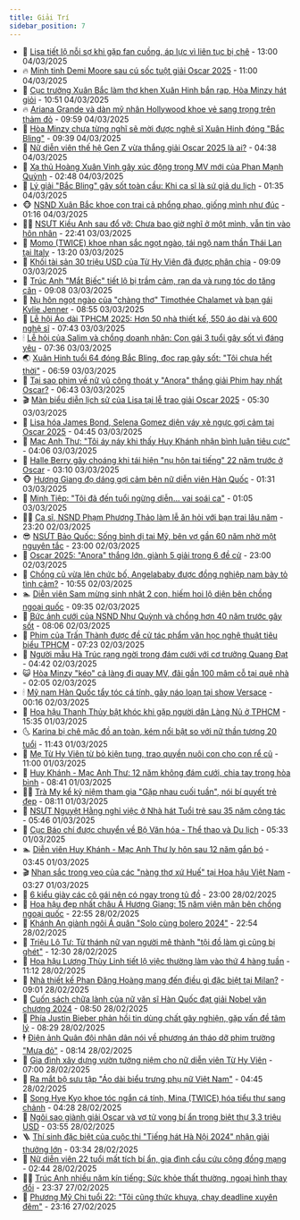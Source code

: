 ```yaml
---
title: Giải Trí
sidebar_position: 7
---
```


<!-- dantri-giai-tri:START -->
- 🤩 [Lisa tiết lộ nỗi sợ khi gặp fan cuồng, áp lực vì liên tục bị chê](https://dantri.com.vn/giai-tri/lisa-tiet-lo-noi-so-khi-gap-fan-cuong-ap-luc-vi-lien-tuc-bi-che-20250304120628493.htm) - 13:00 04/03/2025
- 🔥 [Minh tinh Demi Moore sau cú sốc tuột giải Oscar 2025](https://dantri.com.vn/giai-tri/minh-tinh-demi-moore-sau-cu-soc-tuot-giai-oscar-2025-20250304170728680.htm) - 11:00 04/03/2025
- 🚀 [Cục trưởng Xuân Bắc làm thơ khen Xuân Hinh bắn rap, Hòa Minzy hát giỏi](https://dantri.com.vn/giai-tri/cuc-truong-xuan-bac-lam-tho-khen-xuan-hinh-ban-rap-hoa-minzy-hat-gioi-20250304170433925.htm) - 10:51 04/03/2025
- 🔥 [Ariana Grande và dàn mỹ nhân Hollywood khoe vẻ sang trọng trên thảm đỏ](https://dantri.com.vn/giai-tri/ariana-grande-va-dan-my-nhan-hollywood-khoe-ve-sang-trong-tren-tham-do-20250304091324079.htm) - 09:59 04/03/2025
- 🌈 [Hòa Minzy chưa từng nghĩ sẽ mời được nghệ sĩ Xuân Hinh đóng &quot;Bắc Bling&quot;](https://dantri.com.vn/giai-tri/hoa-minzy-chua-tung-nghi-se-moi-duoc-nghe-si-xuan-hinh-dong-bac-bling-20250304142701574.htm) - 09:39 04/03/2025
- 📝 [Nữ diễn viên thế hệ Gen Z vừa thắng giải Oscar 2025 là ai?](https://dantri.com.vn/giai-tri/nu-dien-vien-the-he-gen-z-vua-thang-giai-oscar-2025-la-ai-20250304095920797.htm) - 04:38 04/03/2025
- 💪 [Xạ thủ Hoàng Xuân Vinh gây xúc động trong MV mới của Phan Mạnh Quỳnh](https://dantri.com.vn/giai-tri/xa-thu-hoang-xuan-vinh-gay-xuc-dong-trong-mv-moi-cua-phan-manh-quynh-20250304093905096.htm) - 02:48 04/03/2025
- 🤡 [Lý giải &quot;Bắc Bling&quot; gây sốt toàn cầu: Khi ca sĩ là sứ giả du lịch](https://dantri.com.vn/giai-tri/ly-giai-bac-bling-gay-sot-toan-cau-khi-ca-si-la-su-gia-du-lich-20250304081038354.htm) - 01:35 04/03/2025
- 🐵 [NSND Xuân Bắc khoe con trai cả phổng phao, giống mình như đúc](https://dantri.com.vn/giai-tri/nsnd-xuan-bac-khoe-con-trai-ca-phong-phao-giong-minh-nhu-duc-20250304023039331.htm) - 01:16 04/03/2025
- 🧑‍🏫 [NSƯT Kiều Anh sau đổ vỡ: Chưa bao giờ nghĩ ở một mình, vẫn tin vào hôn nhân](https://dantri.com.vn/giai-tri/nsut-kieu-anh-sau-do-vo-chua-bao-gio-nghi-o-mot-minh-van-tin-vao-hon-nhan-20250302135510323.htm) - 22:41 03/03/2025
- 💂 [Momo &lpar;TWICE&rpar; khoe nhan sắc ngọt ngào, tái ngộ nam thần Thái Lan tại Italy](https://dantri.com.vn/giai-tri/momo-twice-khoe-nhan-sac-ngot-ngao-tai-ngo-nam-than-thai-lan-tai-italy-20250303182257166.htm) - 13:20 03/03/2025
- 🤠 [Khối tài sản 30 triệu USD của Từ Hy Viên đã được phân chia](https://dantri.com.vn/giai-tri/khoi-tai-san-30-trieu-usd-cua-tu-hy-vien-da-duoc-phan-chia-20250303155547016.htm) - 09:09 03/03/2025
- 🫶 [Trúc Anh &quot;Mắt Biếc&quot; tiết lộ bị trầm cảm, rạn da và rụng tóc do tăng cân](https://dantri.com.vn/giai-tri/truc-anh-mat-biec-tiet-lo-bi-tram-cam-ran-da-va-rung-toc-do-tang-can-20250303155013122.htm) - 09:08 03/03/2025
- 🦏 [Nụ hôn ngọt ngào của &quot;chàng thơ&quot; Timothée Chalamet và bạn gái Kylie Jenner](https://dantri.com.vn/giai-tri/nu-hon-ngot-ngao-cua-chang-tho-timothee-chalamet-va-ban-gai-kylie-jenner-20250303151601020.htm) - 08:55 03/03/2025
- 🧰 [Lễ hội Áo dài TPHCM 2025: Hơn 50 nhà thiết kế, 550 áo dài và 600 nghệ sĩ](https://dantri.com.vn/giai-tri/le-hoi-ao-dai-tphcm-2025-hon-50-nha-thiet-ke-550-ao-dai-va-600-nghe-si-20250303113302509.htm) - 07:43 03/03/2025
- 🕯 [Lễ hỏi của Salim và chồng doanh nhân: Con gái 3 tuổi gây sốt vì đáng yêu](https://dantri.com.vn/giai-tri/le-hoi-cua-salim-va-chong-doanh-nhan-con-gai-3-tuoi-gay-sot-vi-dang-yeu-20250303130827149.htm) - 07:36 03/03/2025
- 🌏 [Xuân Hinh tuổi 64 đóng Bắc Bling, đọc rap gây sốt: &quot;Tôi chưa hết thời&quot;](https://dantri.com.vn/giai-tri/xuan-hinh-tuoi-64-dong-bac-bling-doc-rap-gay-sot-toi-chua-het-thoi-20250303122948346.htm) - 06:59 03/03/2025
- 🌈 [Tại sao phim về nữ vũ công thoát y &quot;Anora&quot; thắng giải Phim hay nhất Oscar?](https://dantri.com.vn/giai-tri/tai-sao-phim-ve-nu-vu-cong-thoat-y-anora-thang-giai-phim-hay-nhat-oscar-20250303133319022.htm) - 06:43 03/03/2025
- 🎬 [Màn biểu diễn lịch sử của Lisa tại lễ trao giải Oscar 2025](https://dantri.com.vn/giai-tri/man-bieu-dien-lich-su-cua-lisa-tai-le-trao-giai-oscar-2025-20250303113046532.htm) - 05:30 03/03/2025
- 👀 [Lisa hóa James Bond, Selena Gomez diện váy xẻ ngực gợi cảm tại Oscar 2025](https://dantri.com.vn/giai-tri/lisa-hoa-james-bond-selena-gomez-dien-vay-xe-nguc-goi-cam-tai-oscar-2025-20250303105853357.htm) - 04:45 03/03/2025
- 🧰 [Mạc Anh Thư: &quot;Tôi áy náy khi thấy Huy Khánh nhận bình luận tiêu cực&quot;](https://dantri.com.vn/giai-tri/mac-anh-thu-toi-ay-nay-khi-thay-huy-khanh-nhan-binh-luan-tieu-cuc-20250303105109997.htm) - 04:06 03/03/2025
- 🧰 [Halle Berry gây choáng khi tái hiện &quot;nụ hôn tai tiếng&quot; 22 năm trước ở Oscar](https://dantri.com.vn/giai-tri/halle-berry-gay-choang-khi-tai-hien-nu-hon-tai-tieng-22-nam-truoc-o-oscar-20250303095344374.htm) - 03:10 03/03/2025
- 🐵 [Hương Giang đọ dáng gợi cảm bên nữ diễn viên Hàn Quốc](https://dantri.com.vn/giai-tri/huong-giang-do-dang-goi-cam-ben-nu-dien-vien-han-quoc-20250302143847596.htm) - 01:31 03/03/2025
- 🐘 [Minh Tiệp: &quot;Tôi đã đến tuổi ngừng diễn… vai soái ca&quot;](https://dantri.com.vn/giai-tri/minh-tiep-toi-da-den-tuoi-ngung-dien-vai-soai-ca-20250228215440066.htm) - 01:05 03/03/2025
- 🧑‍💻 [Ca sĩ, NSND Phạm Phương Thảo làm lễ ăn hỏi với bạn trai lâu năm](https://dantri.com.vn/giai-tri/ca-si-nsnd-pham-phuong-thao-lam-le-an-hoi-voi-ban-trai-lau-nam-20250302222134287.htm) - 23:20 02/03/2025
- 😎 [NSƯT Bảo Quốc: Sống bình dị tại Mỹ, bên vợ gần 60 năm nhờ một nguyên tắc](https://dantri.com.vn/giai-tri/nsut-bao-quoc-song-binh-di-tai-my-ben-vo-gan-60-nam-nho-mot-nguyen-tac-20250302014850006.htm) - 23:00 02/03/2025
- 🧰 [Oscar 2025: &quot;Anora&quot; thắng lớn, giành 5 giải trong 6 đề cử](https://dantri.com.vn/giai-tri/oscar-2025-anora-thang-lon-gianh-5-giai-trong-6-de-cu-20250302225231451.htm) - 23:00 02/03/2025
- 🧰 [Chồng cũ vừa lên chức bố, Angelababy được đồng nghiệp nam bày tỏ tình cảm?](https://dantri.com.vn/giai-tri/chong-cu-vua-len-chuc-bo-angelababy-duoc-dong-nghiep-nam-bay-to-tinh-cam-20250302112628552.htm) - 10:55 02/03/2025
- 🏊 [Diễn viên Sam mừng sinh nhật 2 con, hiếm hoi lộ diện bên chồng ngoại quốc](https://dantri.com.vn/giai-tri/dien-vien-sam-mung-sinh-nhat-2-con-hiem-hoi-lo-dien-ben-chong-ngoai-quoc-20250302153627630.htm) - 09:35 02/03/2025
- 🌋 [Bức ảnh cưới của NSND Như Quỳnh và chồng hơn 40 năm trước gây sốt](https://dantri.com.vn/giai-tri/buc-anh-cuoi-cua-nsnd-nhu-quynh-va-chong-hon-40-nam-truoc-gay-sot-20250302135555250.htm) - 08:06 02/03/2025
- 🔭 [Phim của Trấn Thành được đề cử tác phẩm văn học nghệ thuật tiêu biểu TPHCM](https://dantri.com.vn/giai-tri/phim-cua-tran-thanh-duoc-de-cu-tac-pham-van-hoc-nghe-thuat-tieu-bieu-tphcm-20250302104148889.htm) - 07:23 02/03/2025
- 📝 [Người mẫu Hà Trúc rạng ngời trong đám cưới với cơ trưởng Quang Đạt](https://dantri.com.vn/giai-tri/nguoi-mau-ha-truc-rang-ngoi-trong-dam-cuoi-voi-co-truong-quang-dat-20250302083935932.htm) - 04:42 02/03/2025
- 😺 [Hòa Minzy &quot;kéo&quot; cả làng đi quay MV, đãi gần 100 mâm cỗ tại quê nhà](https://dantri.com.vn/giai-tri/hoa-minzy-keo-ca-lang-di-quay-mv-dai-gan-100-mam-co-tai-que-nha-20250302081241564.htm) - 02:05 02/03/2025
- 🕯 [Mỹ nam Hàn Quốc tẩy tóc cá tính, gây náo loạn tại show Versace](https://dantri.com.vn/giai-tri/my-nam-han-quoc-tay-toc-ca-tinh-gay-nao-loan-tai-show-versace-20250301133558913.htm) - 00:16 02/03/2025
- 🦄 [Hoa hậu Thanh Thủy bật khóc khi gặp người dân Làng Nủ ở TPHCM](https://dantri.com.vn/giai-tri/hoa-hau-thanh-thuy-bat-khoc-khi-gap-nguoi-dan-lang-nu-o-tphcm-20250301173424871.htm) - 15:35 01/03/2025
- 🌜 [Karina bị chê mặc đồ an toàn, kém nổi bật so với nữ thần tượng 20 tuổi](https://dantri.com.vn/giai-tri/karina-bi-che-mac-do-an-toan-kem-noi-bat-so-voi-nu-than-tuong-20-tuoi-20250301023756156.htm) - 11:43 01/03/2025
- 👹 [Mẹ Từ Hy Viên từ bỏ kiện tụng, trao quyền nuôi con cho con rể cũ](https://dantri.com.vn/giai-tri/me-tu-hy-vien-tu-bo-kien-tung-trao-quyen-nuoi-con-cho-con-re-cu-20250301100659833.htm) - 11:00 01/03/2025
- 🚀 [Huy Khánh - Mạc Anh Thư: 12 năm không đám cưới, chia tay trong hòa bình](https://dantri.com.vn/giai-tri/huy-khanh-mac-anh-thu-12-nam-khong-dam-cuoi-chia-tay-trong-hoa-binh-20250301145532024.htm) - 08:41 01/03/2025
- 🧑‍💻 [Trà My kể kỷ niệm tham gia &quot;Gặp nhau cuối tuần&quot;, nói bí quyết trẻ đẹp](https://dantri.com.vn/giai-tri/tra-my-ke-ky-niem-tham-gia-gap-nhau-cuoi-tuan-noi-bi-quyet-tre-dep-20250301145549971.htm) - 08:11 01/03/2025
- 🦩 [NSƯT Nguyệt Hằng nghỉ việc ở Nhà hát Tuổi trẻ sau 35 năm công tác](https://dantri.com.vn/giai-tri/nsut-nguyet-hang-nghi-viec-o-nha-hat-tuoi-tre-sau-35-nam-cong-tac-20250301112839033.htm) - 05:46 01/03/2025
- 💫 [Cục Báo chí được chuyển về Bộ Văn hóa - Thể thao và Du lịch](https://dantri.com.vn/giai-tri/cuc-bao-chi-duoc-chuyen-ve-bo-van-hoa-the-thao-va-du-lich-20250301113842195.htm) - 05:33 01/03/2025
- 🏊 [Diễn viên Huy Khánh - Mạc Anh Thư ly hôn sau 12 năm gắn bó](https://dantri.com.vn/giai-tri/dien-vien-huy-khanh-mac-anh-thu-ly-hon-sau-12-nam-gan-bo-20250301104011261.htm) - 03:45 01/03/2025
- 🎬 [Nhan sắc trong veo của các &quot;nàng thơ xứ Huế&quot; tại Hoa hậu Việt Nam](https://dantri.com.vn/giai-tri/nhan-sac-trong-veo-cua-cac-nang-tho-xu-hue-tai-hoa-hau-viet-nam-20250301100306779.htm) - 03:27 01/03/2025
- 💃 [6 kiểu giày các cô gái nên có ngay trong tủ đồ](https://dantri.com.vn/giai-tri/6-kieu-giay-cac-co-gai-nen-co-ngay-trong-tu-do-20250220104432436.htm) - 23:00 28/02/2025
- 🌊 [Hoa hậu đẹp nhất châu Á Hương Giang: 15 năm viên mãn bên chồng ngoại quốc](https://dantri.com.vn/giai-tri/hoa-hau-dep-nhat-chau-a-huong-giang-15-nam-vien-man-ben-chong-ngoai-quoc-20250228112246947.htm) - 22:55 28/02/2025
- 🧰 [Khánh An giành ngôi Á quân &quot;Solo cùng bolero 2024&quot;](https://dantri.com.vn/giai-tri/khanh-an-gianh-ngoi-a-quan-solo-cung-bolero-2024-20250301071722733.htm) - 22:54 28/02/2025
- 🦣 [Triệu Lộ Tư: Từ thánh nữ vạn người mê thành &quot;tội đồ làm gì cũng bị ghét&quot;](https://dantri.com.vn/giai-tri/trieu-lo-tu-tu-thanh-nu-van-nguoi-me-thanh-toi-do-lam-gi-cung-bi-ghet-20250227091919574.htm) - 12:30 28/02/2025
- 🥷 [Hoa hậu Lương Thùy Linh tiết lộ việc thường làm vào thứ 4 hàng tuần](https://dantri.com.vn/giai-tri/hoa-hau-luong-thuy-linh-tiet-lo-viec-thuong-lam-vao-thu-4-hang-tuan-20250228175542937.htm) - 11:12 28/02/2025
- 🦏 [Nhà thiết kế Phan Đăng Hoàng mang đến điều gì đặc biệt tại Milan?](https://dantri.com.vn/giai-tri/nha-thiet-ke-phan-dang-hoang-mang-den-dieu-gi-dac-biet-tai-milan-20250228140509791.htm) - 09:01 28/02/2025
- 🫶 [Cuốn sách chữa lành của nữ văn sĩ Hàn Quốc đạt giải Nobel văn chương 2024](https://dantri.com.vn/giai-tri/cuon-sach-chua-lanh-cua-nu-van-si-han-quoc-dat-giai-nobel-van-chuong-2024-20250228151441577.htm) - 08:50 28/02/2025
- 💼 [Phía Justin Bieber phản hồi tin dùng chất gây nghiện, gặp vấn đề tâm lý](https://dantri.com.vn/giai-tri/phia-justin-bieber-phan-hoi-tin-dung-chat-gay-nghien-gap-van-de-tam-ly-20250228114722306.htm) - 08:29 28/02/2025
- 🕴 [Điện ảnh Quân đội nhân dân nói về phương án tháo dỡ phim trường &quot;Mưa đỏ&quot;](https://dantri.com.vn/giai-tri/dien-anh-quan-doi-nhan-dan-noi-ve-phuong-an-thao-do-phim-truong-mua-do-20250228145134462.htm) - 08:14 28/02/2025
- 🐲 [Gia đình xây dựng vườn tưởng niệm cho nữ diễn viên Từ Hy Viên](https://dantri.com.vn/giai-tri/gia-dinh-xay-dung-vuon-tuong-niem-cho-nu-dien-vien-tu-hy-vien-20250228093000378.htm) - 07:00 28/02/2025
- 🐘 [Ra mắt bộ sưu tập &quot;Áo dài biểu trưng phụ nữ Việt Nam&quot;](https://dantri.com.vn/giai-tri/ra-mat-bo-suu-tap-ao-dai-bieu-trung-phu-nu-viet-nam-20250226164220742.htm) - 04:45 28/02/2025
- 🤭 [Song Hye Kyo khoe tóc ngắn cá tính, Mina &lpar;TWICE&rpar; hóa tiểu thư sang chảnh](https://dantri.com.vn/giai-tri/song-hye-kyo-khoe-toc-ngan-ca-tinh-mina-twice-hoa-tieu-thu-sang-chanh-20250228042948805.htm) - 04:28 28/02/2025
- 💯 [Ngôi sao giành giải Oscar và vợ tử vong bí ẩn trong biệt thự 3,3 triệu USD](https://dantri.com.vn/giai-tri/ngoi-sao-gianh-giai-oscar-va-vo-tu-vong-bi-an-trong-biet-thu-33-trieu-usd-20250228103017643.htm) - 03:55 28/02/2025
- 🪜 [Thí sinh đặc biệt của cuộc thi &quot;Tiếng hát Hà Nội 2024&quot; nhận giải thưởng lớn](https://dantri.com.vn/giai-tri/thi-sinh-dac-biet-cua-cuoc-thi-tieng-hat-ha-noi-2024-nhan-giai-thuong-lon-20250228102051829.htm) - 03:34 28/02/2025
- 👹 [Nữ diễn viên 22 tuổi mất tích bí ẩn, gia đình cầu cứu cộng đồng mạng](https://dantri.com.vn/giai-tri/nu-dien-vien-22-tuoi-mat-tich-bi-an-gia-dinh-cau-cuu-cong-dong-mang-20250228090145617.htm) - 02:44 28/02/2025
- 🧑‍🏫 [Trúc Anh nhiều năm kín tiếng: Sức khỏe thất thường, ngoại hình thay đổi](https://dantri.com.vn/giai-tri/truc-anh-nhieu-nam-kin-tieng-suc-khoe-that-thuong-ngoai-hinh-thay-doi-20250226191934381.htm) - 23:37 27/02/2025
- 🐘 [Phương Mỹ Chi tuổi 22: &quot;Tôi cũng thức khuya, chạy deadline xuyên đêm&quot;](https://dantri.com.vn/giai-tri/phuong-my-chi-tuoi-22-toi-cung-thuc-khuya-chay-deadline-xuyen-dem-20250227214351912.htm) - 23:16 27/02/2025<!-- dantri-giai-tri:END -->
